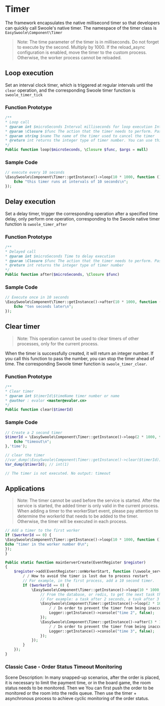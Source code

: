 # Timer
The framework encapsulates the native millisecond timer so that developers can quickly call Swoole's native timer. The namespace of the timer class is `EasySwoole\Component\Timer`

> Note: The time parameter of the timer is in milliseconds. Do not forget to execute by the second. Multiply by 1000.
> If the reload_async configuration is enabled, move the timer to the custom process. Otherwise, the worker process cannot be reloaded.



## Loop execution

Set an interval clock timer, which is triggered at regular intervals until the `clear` operation, and the corresponding Swoole timer function is `swoole_timer_tick`

### Function Prototype

```php
/**
* Loop call
* @param int $microSeconds Interval milliseconds for loop execution Integer type
* @param \Closure $func The action that the timer needs to perform. Pass in a closure.
* @param string $name The name of the timer used to cancel the timer
* @return int returns the integer type of timer number. You can use this number to stop the timer.
*/
Public function loop($microSeconds, \Closure $func, $args = null)
```

### Sample Code

```php
// execute every 10 seconds
\EasySwoole\Component\Timer::getInstance()->loop(10 * 1000, function () {
    Echo "this timer runs at intervals of 10 seconds\n";
});
```



## Delay execution

Set a delay timer, trigger the corresponding operation after a specified time delay, only perform one operation, corresponding to the Swoole native timer function is `swoole_timer_after`

### Function Prototype

```php
/**
* Delayed call
* @param int $microSeconds Time to delay execution
* @param \Closure $func The action that the timer needs to perform. Pass in a closure.
* @return int returns the integer type of timer number
*/
Public function after($microSeconds, \Closure $func)
```

### Sample Code

```php
// Execute once in 10 seconds
\EasySwoole\Component\Timer::getInstance()->after(10 * 1000, function () {
    Echo "ten seconds later\n";
});
```



## Clear timer

> Note: This operation cannot be used to clear timers of other processes, only for the current process.

When the timer is successfully created, it will return an integer number. If you call this function to pass the number, you can stop the timer ahead of time. The corresponding Swoole timer function is `swoole_timer_clear`.

### Function Prototype

```php
/**
* Clear timer
* @param int $timerId|$timeName timer number or name
* @author : evalor <master@evalor.cn>
*/
Public function clear($timerId)
```

### Sample Code

```php
// Create a 2 second timer
$timerId = \EasySwoole\Component\Timer::getInstance()->loop(2 * 1000, function () {
    Echo "timeout\n";
},'time');

// clear the timer
//var_dump(\EasySwoole\Component\Timer::getInstance()->clear($timerId)); // bool(true)
Var_dump($timerId); // int(1)

// The timer is not executed. No output: timeout
```


## Applications

> Note: The timer cannot be used before the service is started. After the service is started, the added timer is only valid in the current process. When adding a timer to the workerStart event, please pay attention to determine the workerId that needs to be added to the timer. Otherwise, the timer will be executed in each process.

```php
// Add a timer to the first worker
If ($workerId == 0) {
\EasySwoole\Component\Timer::getInstance()->loop(10 * 1000, function () {
Echo "timer in the worker number 0\n";
});
}
```

```php
Public static function mainServerCreate(EventRegister $register)
{
    $register->add(EventRegister::onWorkerStart, function (\swoole_server $server, $workerId) {
        / / How to avoid the timer is lost due to process restart
        // For example, in the first process, add a 10 second timer.
        If ($workerId == 0) {
            \EasySwoole\Component\Timer::getInstance()->loop(10 * 1000, function () {
                // From the database, or redis, to get the next task that needs to be executed within 10 seconds
                // For example: a task after 2 seconds, a task after 3 seconds is as follows
                \EasySwoole\Component\Timer::getInstance()->loop(2 * 1000, function () {
                    / / In order to prevent the timer from being inaccurate because of the task blocking, the task is processed to the asynchronous process
                    Logger::getInstance()->console("time 2", false);
                });
                \EasySwoole\Component\Timer::getInstance()->after(3 * 1000, function () {
                    / / In order to prevent the timer from being inaccurate because of the task blocking, the task is processed to the asynchronous process
                    Logger::getInstance()->console("time 3", false);
                });
            });
        }
    });
}
```

### Classic Case - Order Status Timeout Monitoring
Scene Description: In many snapped-up scenarios, after the order is placed, it is necessary to limit the payment time, or in the board game, the room status needs to be monitored. Then we
You can first push the order to be monitored or the room into the redis queue. Then use the timer + asynchronous process to achieve cyclic monitoring of the order status.
